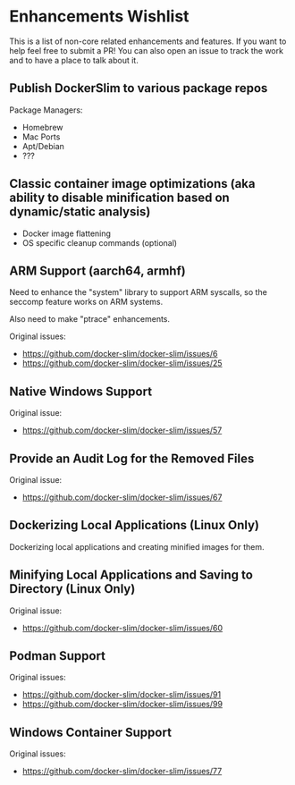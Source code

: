 # Enhancements Wishlist

This is a list of non-core related enhancements and features. If you want to help feel free to submit a PR! You can also open an issue to track the work and to have a place to talk about it.

## Publish DockerSlim to various package repos

Package Managers:

- Homebrew
- Mac Ports
- Apt/Debian
- ???

## Classic container image optimizations (aka ability to disable minification based on dynamic/static analysis)

- Docker image flattening
- OS specific cleanup commands (optional)

## ARM Support (aarch64, armhf)

Need to enhance the "system" library to support ARM syscalls, so the seccomp feature works on ARM systems.

Also need to make "ptrace" enhancements.

Original issues:

- <https://github.com/docker-slim/docker-slim/issues/6>
- <https://github.com/docker-slim/docker-slim/issues/25>

## Native Windows Support

Original issue:

- <https://github.com/docker-slim/docker-slim/issues/57>

## Provide an Audit Log for the Removed Files

Original issue:

- <https://github.com/docker-slim/docker-slim/issues/67>

## Dockerizing Local Applications (Linux Only)

Dockerizing local applications and creating minified images for them.

## Minifying Local Applications and Saving to Directory (Linux Only)

Original issue:

- <https://github.com/docker-slim/docker-slim/issues/60>

## Podman Support

Original issues:

- <https://github.com/docker-slim/docker-slim/issues/91>
- <https://github.com/docker-slim/docker-slim/issues/99>

## Windows Container Support

Original issues:

- <https://github.com/docker-slim/docker-slim/issues/77>

